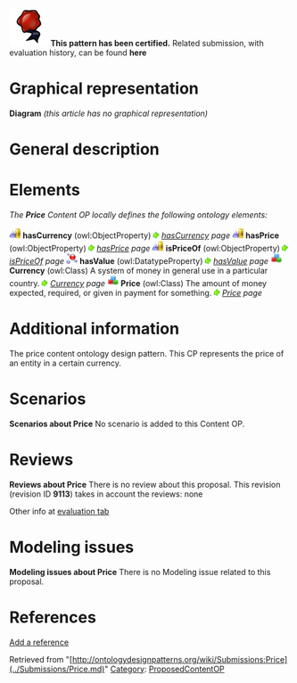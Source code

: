 [![](../images/thumb/b/b5/Certified.png/70px-Certified.png)](../Image/Certified.png.md "Certified.png") __This pattern has been certified.__
Related submission, with evaluation history, can be found __here__





#  Graphical representation


__Diagram__
_(this article has no graphical representation)_



#  General description


  




#  Elements


_The __Price__ Content OP locally defines the following ontology elements:_



[![ObjectProperty](../images/thumb/c/c3/ObjectProperty.gif/20px-ObjectProperty.gif)](../Image/ObjectProperty.gif.md "ObjectProperty") __hasCurrency__ (owl:ObjectProperty) 
 [![](../images/thumb/8/87/ArrowRight.gif/11px-ArrowRight.gif)](../Image/ArrowRight.gif.md "ArrowRight.gif") _[hasCurrency](../Submissions/Price/hasCurrency.md "Submissions:Price/hasCurrency") page_
[![ObjectProperty](../images/thumb/c/c3/ObjectProperty.gif/20px-ObjectProperty.gif)](../Image/ObjectProperty.gif.md "ObjectProperty") __hasPrice__ (owl:ObjectProperty) 
 [![](../images/thumb/8/87/ArrowRight.gif/11px-ArrowRight.gif)](../Image/ArrowRight.gif.md "ArrowRight.gif") _[hasPrice](../Submissions/Price/hasPrice.md "Submissions:Price/hasPrice") page_
[![ObjectProperty](../images/thumb/c/c3/ObjectProperty.gif/20px-ObjectProperty.gif)](../Image/ObjectProperty.gif.md "ObjectProperty") __isPriceOf__ (owl:ObjectProperty) 
 [![](../images/thumb/8/87/ArrowRight.gif/11px-ArrowRight.gif)](../Image/ArrowRight.gif.md "ArrowRight.gif") _[isPriceOf](../Submissions/Price/isPriceOf.md "Submissions:Price/isPriceOf") page_
[![DatatypeProperty](../images/thumb/a/a5/DatatypeProperty.gif/20px-DatatypeProperty.gif)](../Image/DatatypeProperty.gif.md "DatatypeProperty") __hasValue__ (owl:DatatypeProperty) 
 [![](../images/thumb/8/87/ArrowRight.gif/11px-ArrowRight.gif)](../Image/ArrowRight.gif.md "ArrowRight.gif") _[hasValue](../Submissions/Price/hasValue.md "Submissions:Price/hasValue") page_
[![Class](../images/thumb/2/27/Class.gif/20px-Class.gif)](../Image/Class.gif.md "Class") __Currency__ (owl:Class) A system of money in general use in a particular country. 
 [![](../images/thumb/8/87/ArrowRight.gif/11px-ArrowRight.gif)](../Image/ArrowRight.gif.md "ArrowRight.gif") _[Currency](../Submissions/Price/Currency.md "Submissions:Price/Currency") page_
[![Class](../images/thumb/2/27/Class.gif/20px-Class.gif)](../Image/Class.gif.md "Class") __Price__ (owl:Class) The amount of money expected, required, or given in payment for something. 
 [![](../images/thumb/8/87/ArrowRight.gif/11px-ArrowRight.gif)](../Image/ArrowRight.gif.md "ArrowRight.gif") _[Price](../Submissions/Price/Price.md "Submissions:Price/Price") page_
#  Additional information


The price content ontology design pattern. This CP represents the price of an entity in a certain currency.



#  Scenarios



__Scenarios about Price__
No scenario is added to this Content OP.




#  Reviews



__Reviews about Price__
There is no review about this proposal.
This revision (revision ID __9113__) takes in account the reviews: none


Other info at [evaluation tab](http://ontologydesignpatterns.org/wiki/index.php?title=Submissions:Price&action=evaluation "http://ontologydesignpatterns.org/wiki/index.php?title=Submissions:Price&action=evaluation")




  




#  Modeling issues



__Modeling issues about Price__
There is no Modeling issue related to this proposal.




  




#  References


[Add a reference](index.php@title=Odp%253AAdd_reference&subject=../Submissions/Price.md "http://ontologydesignpatterns.org/wiki/index.php?title=Odp:Add_reference&subject=Submissions%3APrice")


  






Retrieved from "[http://ontologydesignpatterns.org/wiki/Submissions:Price](../Submissions/Price.md)"
 [Category](http://ontologydesignpatterns.org/wiki/Special:Categories "Special:Categories"): [ProposedContentOP](../Category/ProposedContentOP.md "Category:ProposedContentOP")